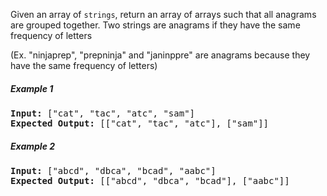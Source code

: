 Given an array of `strings`, return an array of arrays such that all anagrams are grouped together.
Two strings are anagrams if they have the same frequency of letters

(Ex. "ninjaprep", "prepninja" and "janinppre" are anagrams because they have the same frequency of letters)

##### Example 1

<pre>
<b>Input:</b> ["cat", "tac", "atc", "sam"]
<b>Expected Output:</b> [["cat", "tac", "atc"], ["sam"]]
</pre>

##### Example 2

<pre>
<b>Input:</b> ["abcd", "dbca", "bcad", "aabc"]
<b>Expected Output:</b> [["abcd", "dbca", "bcad"], ["aabc"]]
</pre>
